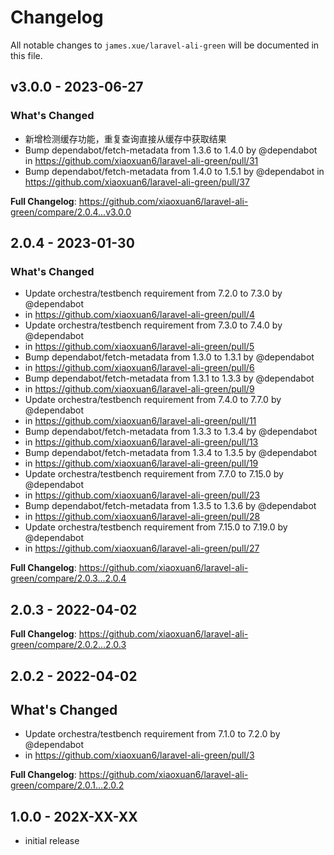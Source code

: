 # Changelog

All notable changes to `james.xue/laravel-ali-green` will be documented in this file.

## v3.0.0 - 2023-06-27

### What's Changed

- 新增检测缓存功能，重复查询直接从缓存中获取结果
- Bump dependabot/fetch-metadata from 1.3.6 to 1.4.0 by @dependabot in https://github.com/xiaoxuan6/laravel-ali-green/pull/31
- Bump dependabot/fetch-metadata from 1.4.0 to 1.5.1 by @dependabot in https://github.com/xiaoxuan6/laravel-ali-green/pull/37

**Full Changelog**: https://github.com/xiaoxuan6/laravel-ali-green/compare/2.0.4...v3.0.0

## 2.0.4 - 2023-01-30

### What's Changed

- Update orchestra/testbench requirement from 7.2.0 to 7.3.0 by @dependabot
- in https://github.com/xiaoxuan6/laravel-ali-green/pull/4
- Update orchestra/testbench requirement from 7.3.0 to 7.4.0 by @dependabot
- in https://github.com/xiaoxuan6/laravel-ali-green/pull/5
- Bump dependabot/fetch-metadata from 1.3.0 to 1.3.1 by @dependabot
- in https://github.com/xiaoxuan6/laravel-ali-green/pull/6
- Bump dependabot/fetch-metadata from 1.3.1 to 1.3.3 by @dependabot
- in https://github.com/xiaoxuan6/laravel-ali-green/pull/9
- Update orchestra/testbench requirement from 7.4.0 to 7.7.0 by @dependabot
- in https://github.com/xiaoxuan6/laravel-ali-green/pull/11
- Bump dependabot/fetch-metadata from 1.3.3 to 1.3.4 by @dependabot
- in https://github.com/xiaoxuan6/laravel-ali-green/pull/13
- Bump dependabot/fetch-metadata from 1.3.4 to 1.3.5 by @dependabot
- in https://github.com/xiaoxuan6/laravel-ali-green/pull/19
- Update orchestra/testbench requirement from 7.7.0 to 7.15.0 by @dependabot
- in https://github.com/xiaoxuan6/laravel-ali-green/pull/23
- Bump dependabot/fetch-metadata from 1.3.5 to 1.3.6 by @dependabot
- in https://github.com/xiaoxuan6/laravel-ali-green/pull/28
- Update orchestra/testbench requirement from 7.15.0 to 7.19.0 by @dependabot
- in https://github.com/xiaoxuan6/laravel-ali-green/pull/27

**Full Changelog**: https://github.com/xiaoxuan6/laravel-ali-green/compare/2.0.3...2.0.4

## 2.0.3 - 2022-04-02

**Full Changelog**: https://github.com/xiaoxuan6/laravel-ali-green/compare/2.0.2...2.0.3

## 2.0.2 - 2022-04-02

## What's Changed

- Update orchestra/testbench requirement from 7.1.0 to 7.2.0 by @dependabot
- in https://github.com/xiaoxuan6/laravel-ali-green/pull/3

**Full Changelog**: https://github.com/xiaoxuan6/laravel-ali-green/compare/2.0.1...2.0.2

## 1.0.0 - 202X-XX-XX

- initial release
